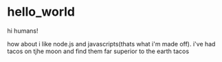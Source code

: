 # hello_world

hi humans!

how about i like node.js and javascripts(thats what i'm made off).
i've had tacos on tjhe moon and find them far superior to the earth tacos
